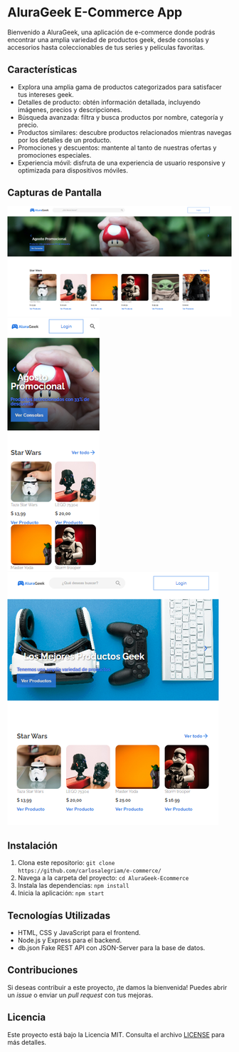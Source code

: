 # AluraGeek E-Commerce App

Bienvenido a AluraGeek, una aplicación de e-commerce donde podrás encontrar una amplia variedad de productos geek, desde consolas y accesorios hasta coleccionables de tus series y películas favoritas.

## Características

- Explora una amplia gama de productos categorizados para satisfacer tus intereses geek.
- Detalles de producto: obtén información detallada, incluyendo imágenes, precios y descripciones.
- Búsqueda avanzada: filtra y busca productos por nombre, categoría y precio.
- Productos similares: descubre productos relacionados mientras navegas por los detalles de un producto.
- Promociones y descuentos: mantente al tanto de nuestras ofertas y promociones especiales.
- Experiencia móvil: disfruta de una experiencia de usuario responsive y optimizada para dispositivos móviles.

## Capturas de Pantalla

![Laptop](./assets/img/cap1.png)
![Móvil](./assets/img/cap2movil.png)
![Tablet](./assets/img/cap3tablet.png)

## Instalación

1. Clona este repositorio: `git clone https://github.com/carlosalegriam/e-commerce/`
2. Navega a la carpeta del proyecto: `cd AluraGeek-Ecommerce`
3. Instala las dependencias: `npm install`
4. Inicia la aplicación: `npm start`

## Tecnologías Utilizadas

- HTML, CSS y JavaScript para el frontend.
- Node.js y Express para el backend.
- db.json Fake REST API con JSON-Server para la base de datos.

## Contribuciones

Si deseas contribuir a este proyecto, ¡te damos la bienvenida! Puedes abrir un _issue_ o enviar un _pull request_ con tus mejoras.

## Licencia
Este proyecto está bajo la Licencia MIT. Consulta el archivo [LICENSE](LICENSE) para más detalles.

